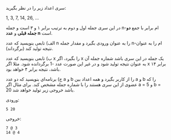 سری اعداد زير را در نظر بگيريد:

1, 3, 7, 14, 26, …

در اين سری جمله اول و دوم به ترتیب برابر ۱ و ۳ است و جمله n-ام برابر با جمع **دو جمله قبلی** و **عدد n** است.

الف) تابعی بنويسيد كه عدد n را به عنوان ورودی بگيرد و مقدار جمله n-ام را به عنوان نتيجه توليد كند (برگرداند).

ب) تابعی بنويسيد كه عدد x را بگيرد، اگر x یک جمله در اين سری باشد شماره جمله آن به عنوان نتيجه توليد شود و در غير اين صورت عدد -1 برگردانده شود. مثلا اگر x برابر ۱۴ باشد، نتيجه برابر ۴ خواهد بود.

ج) برنامه‌اي بنويسيد كه دو عدد a و b را از كاربر بگيرد و همه اعداد بين a و b را كه عضوی از اين سری هستند را با شماره جمله مشخص كند. برای مثال اگر a = 5 و b = 20 باشد خروجی زير توليد خواهد شد.

ورودی:

	5 20

خروجی:

	7 @ 3
	14 @ 4